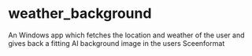 # weather_background
An Windows app which fetches the location and weather of the user and gives back a fitting AI background image in the users Sceenformat
